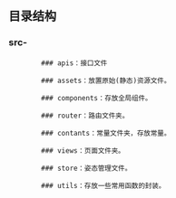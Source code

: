 ## 目录结构 
### src-
            ### apis：接口文件

            ### assets：放置原始(静态)资源文件。

            ### components：存放全局组件。

            ### router：路由文件夹。

            ### contants：常量文件夹，存放常量。

            ### views：页面文件夹。

            ### store：姿态管理文件。

            ### utils：存放一些常用函数的封装。